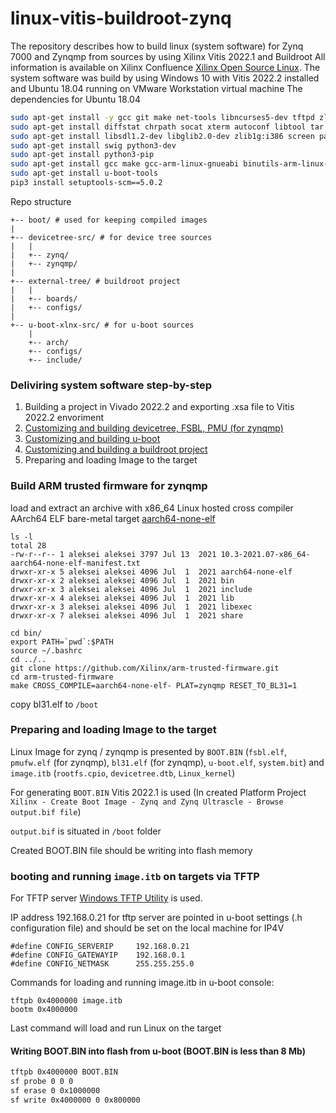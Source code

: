 # linux-vitis-buildroot-zynq
The repository describes how to build linux (system software) for Zynq 7000 and Zynqmp from sources by using Xilinx Vitis 2022.1 and Buildroot
All information is available on Xilinx Confluence [Xilinx Open Source Linux](https://xilinx-wiki.atlassian.net/wiki/spaces/A/pages/460653138/Xilinx+Open+Source+Linux).
The system software was build by using Windows 10 with Vitis 2022.2 installed and Ubuntu 18.04 running on VMware Workstation virtual machine
The dependencies for Ubuntu 18.04

```sh
sudo apt-get install -y gcc git make net-tools libncurses5-dev tftpd zlib1g-dev libssl-dev flex bison libselinux1 gnupg wget 
sudo apt-get install diffstat chrpath socat xterm autoconf libtool tar unzip texinfo zlib1g-dev gcc-multilib build-essential 
sudo apt-get install libsdl1.2-dev libglib2.0-dev zlib1g:i386 screen pax gzip gawk
sudo apt-get install swig python3-dev
sudo apt-get install python3-pip
sudo apt-get install gcc make gcc-arm-linux-gnueabi binutils-arm-linux-gnueabi gcc-aarch64-linux-gnu binutils-aarch64-linux-gnu
sudo apt-get install u-boot-tools
pip3 install setuptools-scm==5.0.2
```

Repo structure

```
+-- boot/ # used for keeping compiled images
|
+-- devicetree-src/ # for device tree sources
|	|
|	+-- zynq/
|	+-- zynqmp/
|
+-- external-tree/ # buildroot project
|	|
|	+-- boards/
|	+-- configs/
|
+-- u-boot-xlnx-src/ # for u-boot sources
	|
	+-- arch/
	+-- configs/
	+-- include/
```


### Deliviring system software step-by-step

1. Building a project in Vivado 2022.2 and exporting .xsa file to Vitis 2022.2 envoriment
1. [Customizing and building devicetree, FSBL, PMU (for zynqmp)](https://github.com/farbius/linux-vitis-zynq/tree/main/devicetree-src)
1. [Customizing and building u-boot](https://github.com/farbius/linux-vitis-zynq/tree/main/u-boot-xlnx-src)
1. [Customizing and building a buildroot project](https://github.com/farbius/linux-vitis-zynq/tree/main/external-tree)
1. Preparing and loading Image to the target

### Build ARM trusted firmware for zynqmp
load and extract an archive with x86_64 Linux hosted cross compiler AArch64 ELF bare-metal target [aarch64-none-elf](https://developer.arm.com/downloads/-/gnu-a)

```
ls -l
total 28
-rw-r--r-- 1 aleksei aleksei 3797 Jul 13  2021 10.3-2021.07-x86_64-aarch64-none-elf-manifest.txt
drwxr-xr-x 5 aleksei aleksei 4096 Jul  1  2021 aarch64-none-elf
drwxr-xr-x 2 aleksei aleksei 4096 Jul  1  2021 bin
drwxr-xr-x 3 aleksei aleksei 4096 Jul  1  2021 include
drwxr-xr-x 4 aleksei aleksei 4096 Jul  1  2021 lib
drwxr-xr-x 3 aleksei aleksei 4096 Jul  1  2021 libexec
drwxr-xr-x 7 aleksei aleksei 4096 Jul  1  2021 share

cd bin/
export PATH=`pwd`:$PATH
source ~/.bashrc
cd ../..
git clone https://github.com/Xilinx/arm-trusted-firmware.git
cd arm-trusted-firmware
make CROSS_COMPILE=aarch64-none-elf- PLAT=zynqmp RESET_TO_BL31=1
```

copy bl31.elf to `/boot`


### Preparing and loading Image to the target
Linux Image for zynq / zynqmp is presented by `BOOT.BIN` (`fsbl.elf`, `pmufw.elf` (for zynqmp), `bl31.elf` (for zynqmp), `u-boot.elf`, `system.bit`) 
and `image.itb` (`rootfs.cpio`, `devicetree.dtb`, `Linux_kernel`) 

For generating `BOOT.BIN` Vitis 2022.1 is used (In created Platform Project `Xilinx - Create Boot Image - Zynq and Zynq Ultrascle - Browse output.bif file`) 

`output.bif` is situated in `/boot` folder

Created BOOT.BIN file should be writing into flash memory


### booting and running `image.itb` on targets via TFTP

For TFTP server [Windows TFTP Utility](https://sourceforge.net/projects/tftputil/) is used.

IP address 192.168.0.21 for tftp server are pointed in u-boot settings (.h configuration file) and should be set on the local machine for IP4V
```
#define CONFIG_SERVERIP 	192.168.0.21
#define CONFIG_GATEWAYIP	192.168.0.1
#define CONFIG_NETMASK		255.255.255.0
```

Commands for loading and running image.itb in u-boot console:

```
tftpb 0x4000000 image.itb
bootm 0x4000000
```

Last command will load and run Linux on the target

#### Writing BOOT.BIN into flash from u-boot (BOOT.BIN is less than 8 Mb)

```sh
tftpb 0x4000000 BOOT.BIN
sf probe 0 0 0
sf erase 0 0x1000000
sf write 0x4000000 0 0x800000
```

